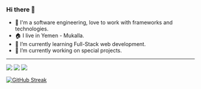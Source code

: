 ### Hi there 👋

<!--
**a3shater/a3shater** is a ✨ _special_ ✨ repository because its `README.md` (this file) appears on your GitHub profile.

Here are some ideas to get you started:

- 🔭 I’m currently working on ...
- 🌱 I’m currently learning ...
- 👯 I’m looking to collaborate on ...
- 🤔 I’m looking for help with ...
- 💬 Ask me about ...
- 📫 How to reach me: ...
- 😄 Pronouns: ...
- ⚡ Fun fact: ...
-->

- 👋 I'm a software engineering, love to work with frameworks and technologies.
- 🏠 I live in Yemen - Mukalla.
- 🌱 I’m currently learning Full-Stack web development.
- 🔭 I’m currently working on special projects.

<hr/>
<img src="https://github-readme-stats.vercel.app/api?username=a3shater&count_private=true&show_icons=true&hide_title=true" />
<img src="https://github-profile-trophy.vercel.app/?username=a3shater&theme=flat&no-frame=true&margin-w=30" />
<img src="https://github-readme-stats.vercel.app/api/top-langs/?username=a3shater&hide_title=true&layout=compact" />

[![GitHub Streak](https://github-readme-streak-stats.herokuapp.com?user=hishamco&theme=gruvbox_duo&hide_border=true)](https://github.com/a3shater)
